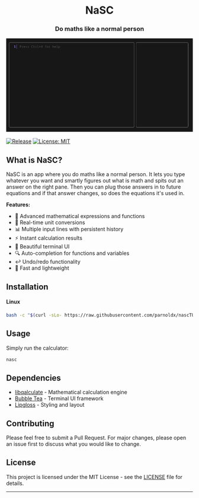 <div align="center">
  <h1 align="center">NaSC</h1>
  <h3 align="center">Do maths like a normal person</h3>
</div>

![NASC TUI Demo](demo.gif)

[![Release](https://img.shields.io/github/release/parnoldx/nascTUI.svg)](https://github.com/parnoldx/nascTUI/releases)
[![License: MIT](https://img.shields.io/badge/License-MIT-yellow.svg)](https://opensource.org/licenses/MIT)

## What is NaSC?
NaSC is an app where you do maths like a normal person. It lets you type whatever you want and smartly figures out what is math and spits out an answer on the right pane. Then you can plug those answers in to future equations and if that answer changes, so does the equations it's used in.

**Features:**
- 🧮 Advanced mathematical expressions and functions
- 🔄 Real-time unit conversions
- 📊 Multiple input lines with persistent history
- ⚡ Instant calculation results
- 🎨 Beautiful terminal UI
- 🔍 Auto-completion for functions and variables
- ↩️ Undo/redo functionality
- 🚀 Fast and lightweight

## Installation

#### Linux
```bash
bash -c "$(curl -sLo- https://raw.githubusercontent.com/parnoldx/nascTUI/refs/heads/master/install.sh)"
```

## Usage

Simply run the calculator:
```bash
nasc
```

## Dependencies

- [libqalculate](https://qalculate.github.io/) - Mathematical calculation engine
- [Bubble Tea](https://github.com/charmbracelet/bubbletea) - Terminal UI framework
- [Lipgloss](https://github.com/charmbracelet/lipgloss) - Styling and layout

## Contributing

Please feel free to submit a Pull Request. For major changes, please open an issue first to discuss what you would like to change.

## License

This project is licensed under the MIT License - see the [LICENSE](LICENSE) file for details.

---
